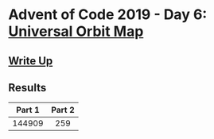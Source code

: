 # Advent of Code 2019 - Day 6: [Universal Orbit Map](https://adventofcode.com/2019/day/6)

## [Write Up](https://github.com/CodingAP/advent-of-code/blob/main/writeups/2019/day6_writeup.md)
## Results
| Part 1 | Part 2 | 
|:---:|:---:|
| 144909 | 259 |